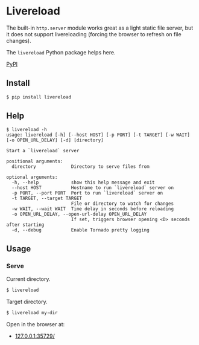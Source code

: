 # Livereload

The built-in `http.server` module works great as a light static file server, but it does not support livereloading (forcing the browser to refresh on file changes).

The `livereload` Python package helps here.

[PyPI](https://pypi.org/project/livereload/)


## Install

```sh
$ pip install livereload
```


## Help

```console
$ livereload -h
usage: livereload [-h] [--host HOST] [-p PORT] [-t TARGET] [-w WAIT] [-o OPEN_URL_DELAY] [-d] [directory]

Start a `livereload` server

positional arguments:
  directory             Directory to serve files from

optional arguments:
  -h, --help            show this help message and exit
  --host HOST           Hostname to run `livereload` server on
  -p PORT, --port PORT  Port to run `livereload` server on
  -t TARGET, --target TARGET
                        File or directory to watch for changes
  -w WAIT, --wait WAIT  Time delay in seconds before reloading
  -o OPEN_URL_DELAY, --open-url-delay OPEN_URL_DELAY
                        If set, triggers browser opening <D> seconds after starting
  -d, --debug           Enable Tornado pretty logging
```

## Usage

### Serve

Current directory.

```sh
$ livereload
```

Target directory.

```sh
$ livereload my-dir
```

Open in the browser at:

- [127.0.0.1:35729/](http://127.0.0.1:35729/)
